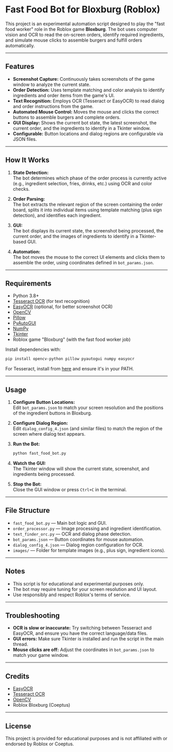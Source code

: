 # Fast Food Bot for Bloxburg (Roblox)

This project is an experimental automation script designed to play the "fast food worker" role in the Roblox game **Bloxburg**. The bot uses computer vision and OCR to read the on-screen orders, identify required ingredients, and simulate mouse clicks to assemble burgers and fulfill orders automatically.

---

## Features

- **Screenshot Capture:** Continuously takes screenshots of the game window to analyze the current state.
- **Order Detection:** Uses template matching and color analysis to identify ingredients and order items from the game's UI.
- **Text Recognition:** Employs OCR (Tesseract or EasyOCR) to read dialog and order instructions from the game.
- **Automated Mouse Control:** Moves the mouse and clicks the correct buttons to assemble burgers and complete orders.
- **GUI Display:** Shows the current bot state, the latest screenshot, the current order, and the ingredients to identify in a Tkinter window.
- **Configurable:** Button locations and dialog regions are configurable via JSON files.

---

## How It Works

1. **State Detection:**  
   The bot determines which phase of the order process is currently active (e.g., ingredient selection, fries, drinks, etc.) using OCR and color checks.

2. **Order Parsing:**  
   The bot extracts the relevant region of the screen containing the order board, splits it into individual items using template matching (plus sign detection), and identifies each ingredient.

3. **GUI:**  
   The bot displays its current state, the screenshot being processed, the current order, and the images of ingredients to identify in a Tkinter-based GUI.

4. **Automation:**  
   The bot moves the mouse to the correct UI elements and clicks them to assemble the order, using coordinates defined in `bot_params.json`.

---

## Requirements

- Python 3.8+
- [Tesseract OCR](https://github.com/tesseract-ocr/tesseract) (for text recognition)
- [EasyOCR](https://github.com/JaidedAI/EasyOCR) (optional, for better screenshot OCR)
- [OpenCV](https://opencv.org/)
- [Pillow](https://python-pillow.org/)
- [PyAutoGUI](https://pyautogui.readthedocs.io/)
- [NumPy](https://numpy.org/)
- [Tkinter](https://wiki.python.org/moin/TkInter)
- Roblox game "Bloxburg" (with the fast food worker job)

Install dependencies with:
```sh
pip install opencv-python pillow pyautogui numpy easyocr
```

For Tesseract, install from [here](https://github.com/tesseract-ocr/tesseract) and ensure it's in your PATH.

---

## Usage

1. **Configure Button Locations:**  
   Edit `bot_params.json` to match your screen resolution and the positions of the ingredient buttons in Bloxburg.

2. **Configure Dialog Region:**  
   Edit `dialog_config_4.json` (and similar files) to match the region of the screen where dialog text appears.

3. **Run the Bot:**
   ```sh
   python fast_food_bot.py
   ```

4. **Watch the GUI:**  
   The Tkinter window will show the current state, screenshot, and ingredients being processed.

5. **Stop the Bot:**  
   Close the GUI window or press `Ctrl+C` in the terminal.

---

## File Structure

- `fast_food_bot.py` — Main bot logic and GUI.
- `order_processor.py` — Image processing and ingredient identification.
- `text_finder_orc.py` — OCR and dialog phase detection.
- `bot_params.json` — Button coordinates for mouse automation.
- `dialog_config_4.json` — Dialog region configuration for OCR.
- `images/` — Folder for template images (e.g., plus sign, ingredient icons).

---

## Notes

- This script is for educational and experimental purposes only.
- The bot may require tuning for your screen resolution and UI layout.
- Use responsibly and respect Roblox's terms of service.

---

## Troubleshooting

- **OCR is slow or inaccurate:** Try switching between Tesseract and EasyOCR, and ensure you have the correct language/data files.
- **GUI errors:** Make sure Tkinter is installed and run the script in the main thread.
- **Mouse clicks are off:** Adjust the coordinates in `bot_params.json` to match your game window.

---

## Credits

- [EasyOCR](https://github.com/JaidedAI/EasyOCR)
- [Tesseract OCR](https://github.com/tesseract-ocr/tesseract)
- [OpenCV](https://opencv.org/)
- Roblox Bloxburg (Coeptus)

---

## License

This project is provided for educational purposes and is not affiliated with or endorsed by Roblox or Coeptus.